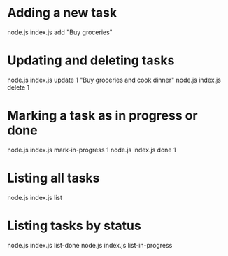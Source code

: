 # Adding a new task
node.js index.js add "Buy groceries"

# Updating and deleting tasks
node.js index.js update 1 "Buy groceries and cook dinner"
node.js index.js delete 1

# Marking a task as in progress or done
node.js index.js mark-in-progress 1
node.js index.js done 1

# Listing all tasks
node.js index.js list

# Listing tasks by status
node.js index.js list-done
node.js index.js list-in-progress
